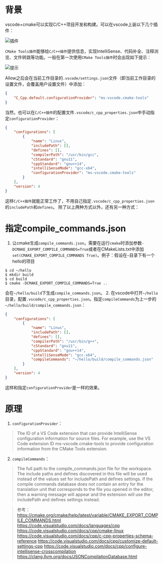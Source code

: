 # 背景
vscode+cmake可以实现C/C++项目开发和构建。可以在vscode上装以下几个插件：

![插件](https://upload-images.jianshu.io/upload_images/6411513-2f1e454cca809257.png?imageMogr2/auto-orient/strip%7CimageView2/2/w/1240)

`CMake Tools插件`能够给`C/C++插件`提供信息，实现IntelliSense、代码补全、注释浏览、文件转跳等功能。一般在第一次使用`CMake Tools插件`时会出现如下提示：

![提示](https://upload-images.jianshu.io/upload_images/6411513-c43fa9a699a800bc.png?imageMogr2/auto-orient/strip%7CimageView2/2/w/1240)

Allow之后会在当前工作目录的`.vscode/settings.json`文件（即当前工作目录的设置文件，会覆盖用户设置文件）中添加：
```json
{
    "C_Cpp.default.configurationProvider": "ms-vscode.cmake-tools"
}
```
当然，也可以在`C/C++插件`的配置文件`.vscode/c_cpp_properties.json`中手动指定`configurationProvider`：
```json
{
    "configurations": [
        {
            "name": "Linux",
            "includePath": [],
            "defines": [],
            "compilerPath": "/usr/bin/gcc",
            "cStandard": "gnu11",
            "cppStandard": "gnu++14",
            "intelliSenseMode": "gcc-x64",
            "configurationProvider": "ms-vscode.cmake-tools"
        }
    ],
    "version": 4
}
```
这样`C/C++插件`就能正常工作了，不用自己指定`.vscode/c_cpp_properties.json`的`includePath`和`defines`。
除了以上两种方式以外，还有另一种方式：
# 指定compile_commands.json
1. 让cmake生成`compile_commands.json`，需要在运行`cmake`时添加参数`-DCMAKE_EXPORT_COMPILE_COMMANDS=True`或者在CMakeLists.txt中添加`set(CMAKE_EXPORT_COMPILE_COMMANDS True)`。例子：假设在`~`目录下有一个hello的项目
```shell
$ cd ~/hello
$ mkdir build
$ cd build
$ cmake -DCMAKE_EXPORT_COMPILE_COMMANDS=True ..
```
会在`~/hello/build`下生成`compile_commands.json`。
2. 在vscode中打开`~/hello`目录，配置`.vscode/c_cpp_properties.json`。指定`compileCommands`为上一步的`~/hello/build/compile_commands.json`：
```json
{
    "configurations": [
        {
            "name": "Linux",
            "includePath": [],
            "defines": [],
            "compilerPath": "/usr/bin/g++",
            "cStandard": "gnu11",
            "cppStandard": "gnu++14",
            "intelliSenseMode": "gcc-x64",
            "compileCommands": "~/hello/build/compile_commands.json"
        }
    ],
    "version": 4
}
```
这样和指定`configurationProvider`是一样的效果。

# 原理
1. `configurationProvider`：
> The ID of a VS Code extension that can provide IntelliSense configuration information for source files. For example, use the VS Code extension ID ms-vscode.cmake-tools to provide configuration information from the CMake Tools extension.
2. `compileCommands`：
> The full path to the compile_commands.json file for the workspace. The include paths and defines discovered in this file will be used instead of the values set for includePath and defines settings. If the compile commands database does not contain an entry for the translation unit that corresponds to the file you opened in the editor, then a warning message will appear and the extension will use the includePath and defines settings instead.



> 参考：
> https://cmake.org/cmake/help/latest/variable/CMAKE_EXPORT_COMPILE_COMMANDS.html
> https://code.visualstudio.com/docs/languages/cpp
> https://code.visualstudio.com/docs/cpp/cmake-linux
> https://code.visualstudio.com/docs/cpp/c-cpp-properties-schema-reference
> https://code.visualstudio.com/docs/cpp/customize-default-settings-cpp
> https://code.visualstudio.com/docs/cpp/configure-intellisense-crosscompilation
> https://clang.llvm.org/docs/JSONCompilationDatabase.html
